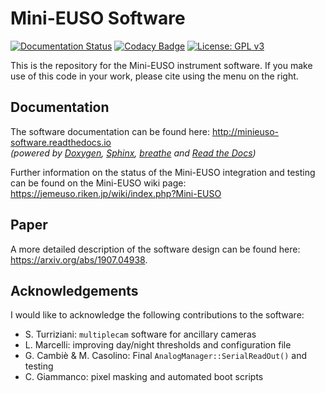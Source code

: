 
Mini-EUSO Software
===================
[![Documentation Status](https://readthedocs.org/projects/minieuso-software/badge/?version=latest)](http://minieuso-software.readthedocs.io/en/latest/?badge=latest) 
[![Codacy Badge](https://app.codacy.com/project/badge/Grade/b3a3691fe0ea4c8b8caf1af3529ee872)](https://www.codacy.com/gh/cescalara/minieuso_cpu/dashboard?utm_source=github.com&amp;utm_medium=referral&amp;utm_content=cescalara/minieuso_cpu&amp;utm_campaign=Badge_Grade) 
[![License: GPL v3](https://img.shields.io/badge/License-GPLv3-blue.svg)](https://www.gnu.org/licenses/gpl-3.0)

This is the repository for the Mini-EUSO instrument software. If you make use of this code in your work, please cite using the menu on the right.

Documentation
-------------

The software documentation can be found here: http://minieuso-software.readthedocs.io  
*(powered by [Doxygen](<http://www.stack.nl/~dimitri/doxygen/>), [Sphinx](<http://www.sphinx-doc.org/>), [breathe](<https://breathe.readthedocs.io>) and [Read the Docs](<https://readthedocs.org/>))*

Further information on the status of the Mini-EUSO integration and testing can be found on the Mini-EUSO wiki page: <https://jemeuso.riken.jp/wiki/index.php?Mini-EUSO>

Paper
-----

A more detailed description of the software design can be found here: https://arxiv.org/abs/1907.04938.

Acknowledgements
----------------

I would like to acknowledge the following contributions to the software:
*  S. Turriziani: `multiplecam` software for ancillary cameras
*  L. Marcelli: improving day/night thresholds and configuration file
*  G. Cambiè & M. Casolino: Final `AnalogManager::SerialReadOut()` and testing
*  C. Giammanco: pixel masking and automated boot scripts
